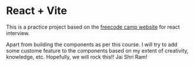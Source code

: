 # React + Vite

This is a practice project based on the <a href="https://www.freecodecamp.org/news/master-react-by-building-25-projects" >freecode camp website</a> for react interview.

Apart from building the components as per this course. I will try to add some custome feature to the components based on my extent of creativity, knowledge, etc. Hopefully, we will rock this!! Jai Shri Ram!